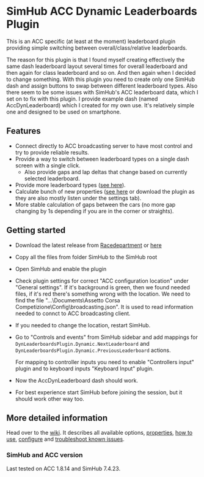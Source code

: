 # SimHub ACC Dynamic Leaderboards Plugin

This is an ACC specific (at least at the moment) leaderboard plugin providing simple switching between overall/class/relative leaderboards. 

The reason for this plugin is that I found myself creating effectively the same dash leaderboard layout several times for overall leaderboard and then again for class leaderboard and so on. And then again when I decided to change something. With this plugin you need to create only one SimHub dash and assign buttons to swap between different leaderboard types. Also there seem to be some issues with SimHub's ACC leaderboard data, which I set on to fix with this plugin. I provide example dash (named AccDynLeaderboard) which I created for my own use. It's relatively simple one and designed to be used on smartphone.

## Features
- Connect directly to ACC broadcasting server to have most control and try to provide reliable results.
- Provide a way to switch between leaderboard types on a single dash screen with a single click.
    - Also provide gaps and lap deltas that change based on currently selected leaderboard.
- Provide more leaderboard types ([see here](https://github.com/kaiusl/KLPlugins.DynLeaderboards/wiki/Available-leaderboard-types)).
- Calculate bunch of new properties ([see here](https://github.com/kaiusl/KLPlugins.DynLeaderboards/wiki/Available-properties#properties-listed) or download the plugin as they are also mostly listen under the settings tab).
- More stable calculation of gaps between the cars (no more gap changing by 1s depending if you are in the corner or straights).

## Getting started

* Download the latest release from [Racedepartment](https://www.racedepartment.com/downloads/acc-simhub-dynamic-leaderboards-plugin.50424/) or [here](https://github.com/kaiusl/KLPlugins.Leaderboard/releases)
* Copy all the files from folder SimHub to the SimHub root
* Open SimHub and enable the plugin
* Check plugin settings for correct "ACC configuration location" under "General settings".  If it's background is green, then we found needed files, if it's red there's something wrong with the location. We need to find the file "...\Documents\Assetto Corsa Competizione\Config\broadcasting.json". It is used to read information needed to connct to ACC broadcasting client.
* If you needed to change the location, restart SimHub.
* Go to "Controls and events" from SimHub sidebar and add mappings for `DynLeaderboardsPlugin.Dynamic.NextLeaderboard` and `DynLeaderboardsPlugin.Dynamic.PreviousLeaderboard` actions. 

	For mapping to controller inputs you need to enable "Controllers input" plugin and to keyboard inputs "Keyboard Input" plugin.
    
* Now the AccDynLeaderboard dash should work.
* For best experience start SimHub before joining the session, but it should work other way too.
 
## More detailed information

Head over to the [wiki](https://github.com/kaiusl/KLPlugins.DynLeaderboards/wiki). It describes all available options, [properties](https://github.com/kaiusl/KLPlugins.DynLeaderboards/wiki/Available-properties), [how to use](https://github.com/kaiusl/KLPlugins.DynLeaderboards/wiki/Usage), [configure](https://github.com/kaiusl/KLPlugins.DynLeaderboards/wiki/Usage#configuration) and [troubleshoot known issues](https://github.com/kaiusl/KLPlugins.DynLeaderboards/wiki/Troubleshooting).

### SimHub and ACC version

Last tested on ACC 1.8.14 and SimHub 7.4.23.
